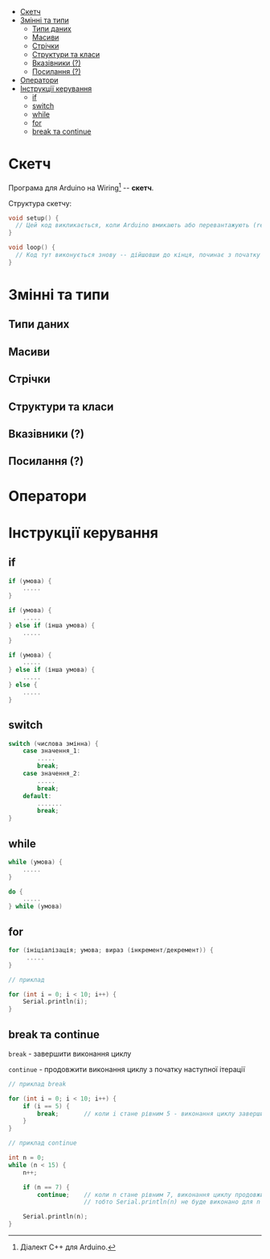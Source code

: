 - [Скетч](#скетч)
- [Змінні та типи](#змінні-та-типи)
  - [Типи даних](#типи-даних)
  - [Масиви](#масиви)
  - [Стрічки](#стрічки)
  - [Структури та класи](#структури-та-класи)
  - [Вказівники (?)](#вказівники-)
  - [Посилання (?)](#посилання-)
- [Оператори](#оператори)
- [Інструкції керування](#інструкції-керування)
  - [if](#if)
  - [switch](#switch)
  - [while](#while)
  - [for](#for)
  - [break та continue](#break-та-continue)

<!-- Зміст створюю в VS Code автоматично -- плагіном чи й вбудоване воно -->

# Скетч

Програма для Arduino на Wiring[^WICP] -- **скетч**.

Структура скетчу: 

```C++
void setup() {
  // Цей код викликається, коли Arduino вмикають або перевантажують (reset)
}

void loop() {
  // Код тут виконується знову -- дійшовши до кінця, починає з початку loop()
}
```

[^WICP]: Діалект С++ для Arduino.

# Змінні та типи

<!-- Тут варто і про ініціалізацію і приклади літералів 
Див. також https://www.arduino.cc/reference/en/ 
-->

## Типи даних

<!-- enum тут? -->

## Масиви

## Стрічки

## Структури та класи

<!-- Дуже базово -- на рівні, щоб створювати прості бібліотеки ардуїни -->

## Вказівники (?)

## Посилання (?)

# Оператори 

# Інструкції керування 

## if

```C++
if (умова) {
    .....
}

if (умова) {
    .....
} else if (інша умова) {
    .....
}

if (умова) {
    .....
} else if (інша умова) {
    .....
} else {
    .....
}
```

## switch 

```C++
switch (числова змінна) {
    case значення_1:
        .....
        break;
    case значення_2:
        .....
        break;
    default:
        .......
        break;
}
```

## while 

```C++
while (умова) {
    .....
}

do {
    .....
} while (умова)
```

## for 

```C++
for (ініціалізація; умова; вираз (інкремент/декремент)) {
     .....
}

// приклад

for (int i = 0; i < 10; i++) {
    Serial.println(i);
}
```

## break та continue 

```break``` - завершити виконання циклу

```continue``` - продовжити виконання циклу з початку наступної ітерації


```C++
// приклад break

for (int i = 0; i < 10; i++) {
    if (i == 5) {
        break;       // коли i стане рівним 5 - виконання циклу завершиться
    }
}

// приклад continue

int n = 0;
while (n < 15) {
    n++;

    if (n == 7) {
        continue;    // коли n стане рівним 7, виконання циклу продовжиться з наступної ітерації, 
                     // тобто Serial.println(n) не буде виконано для n == 7

    Serial.println(n);
}
```

